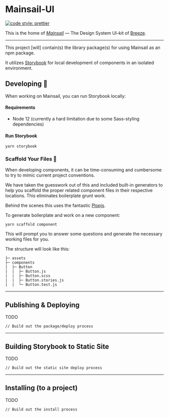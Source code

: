 # Mainsail-UI


[![code style: prettier](https://img.shields.io/badge/code_style-prettier-ff69b4.svg?style=flat-square)](https://github.com/prettier/prettier)

This is the home of [_Mainsail_](https://en.wikipedia.org/wiki/Mainsail) — The Design System UI-kit of [Breeze](https://www.breezechms.com/).

___

This project [will] contain(s) the library package(s) for using Mainsail as an npm package.

It utilizes [Storybook](https://storybook.js.org/) for local development of components in an isolated environment.

## Developing 🔨

When working on Mainsail, you can run Storybook locally:
#### Requirements

- Node 12 (currently a hard limitation due to some Sass-styling dependencies)

#### Run Storybook

```
yarn storybook
```

### Scaffold Your Files 🎉

When developing components, it can be time-consuming and cumbersome to try to mimic current project conventions.

We have taken the guesswork out of this and included built-in generators to help you scaffold the proper related component files in their respective locations. This eliminates boilerplate grunt work.

Behind the scenes this uses the fantastic [Plopjs](https://plopjs.com/).

To generate boilerplate and work on a new component:

```
yarn scaffold component
```

This will prompt you to answer some questions and generate the necessary working files for you.

The structure will look like this:

```src
├─ assets
├─ components
|  ├─ Button
|  |  ├─ Button.js
|  |  ├─ Button.scss
|  |  ├─ Button.stories.js
|  |  └─ Button.test.js
```
___
## Publishing & Deploying

TODO

```
// Build out the package/deploy process
```

___
## Building Storybook to Static Site

TODO

```
// Build out the static site deploy process
```

___
## Installing (to a project)

TODO

```
// Build out the install process
```


